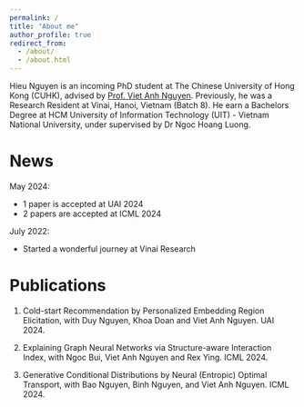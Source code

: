 ```yaml
---
permalink: /
title: "About me"
author_profile: true
redirect_from: 
  - /about/
  - /about.html
---
```


Hieu Nguyen is an incoming PhD student at The Chinese University of Hong Kong (CUHK), advised by [Prof. Viet Anh Nguyen](https://www.vietanhnguyen.net/). Previously, he was a Research Resident at Vinai, Hanoi, Vietnam (Batch 8). He earn a Bachelors Degree at HCM University of Information Technology (UIT) - Vietnam National University, under supervised by Dr Ngoc Hoang Luong.


News
======
May 2024: 
- 1 paper is accepted at UAI 2024
- 2 papers are accepted at ICML 2024

July 2022:
- Started a wonderful journey at Vinai Research

Publications
======
1. Cold-start Recommendation by Personalized Embedding Region Elicitation, with Duy Nguyen, Khoa Doan and Viet Anh Nguyen. UAI 2024.

2. Explaining Graph Neural Networks via Structure-aware Interaction Index, with Ngoc Bui, Viet Anh Nguyen and Rex Ying. ICML 2024.

3. Generative Conditional Distributions by Neural (Entropic) Optimal Transport, with Bao Nguyen, Binh Nguyen, and Viet Anh Nguyen. ICML 2024.
